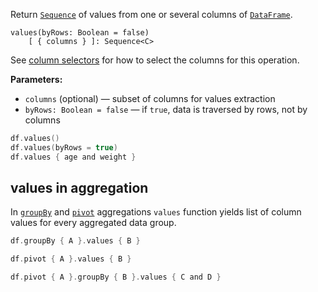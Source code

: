 [//]: # (title: values)

<!---IMPORT org.jetbrains.kotlinx.dataframe.samples.api.Access-->

Return [`Sequence`](https://kotlinlang.org/api/latest/jvm/stdlib/kotlin.sequences/-sequence/) of values from one or several columns of [`DataFrame`](DataFrame.md).

```
values(byRows: Boolean = false) 
    [ { columns } ]: Sequence<C>
```

See [column selectors](ColumnSelectors.md) for how to select the columns for this operation.

**Parameters:**
* `columns` (optional) — subset of columns for values extraction
* `byRows: Boolean = false` — if `true`, data is traversed by rows, not by columns

<!---FUN values-->

```kotlin
df.values()
df.values(byRows = true)
df.values { age and weight }
```

<!---END-->

## values in aggregation

In [`groupBy`](groupBy.md#aggregation) and [`pivot`](pivot.md#aggregation) aggregations `values` function yields list of column values for every aggregated data group. 

```kotlin
df.groupBy { A }.values { B }

df.pivot { A }.values { B }

df.pivot { A }.groupBy { B }.values { C and D }
```
